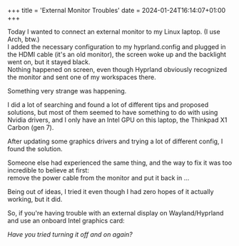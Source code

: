 +++
title = 'External Monitor Troubles'
date = 2024-01-24T16:14:07+01:00
+++

Today I wanted to connect an external monitor to my Linux laptop. (I use Arch, btw.)  
I added the necessary configuration to my hyprland.config and plugged in the HDMI cable (it's an old monitor),
the screen woke up and the backlight went on, but it stayed black.  
Nothing happened on screen, even though Hyprland obviously recognized the monitor and sent one of my workspaces there.

Something very strange was happening. 

I did a lot of searching and found a lot of different tips and proposed solutions, but most of them seemed to have
something to do with using Nvidia drivers, and I only have an Intel GPU on this laptop, the Thinkpad X1 Carbon (gen 7).

After updating some graphics drivers and trying a lot of different config, I found the solution.

Someone else had experienced the same thing, and the way to fix it was too incredible to believe at first:  
remove the power cable from the monitor and put it back in ...

Being out of ideas, I tried it even though I had zero hopes of it actually working, but it did.

So, if you're having trouble with an external display on Wayland/Hyprland and use an onboard Intel graphics card:

_Have you tried turning it off and on again?_
